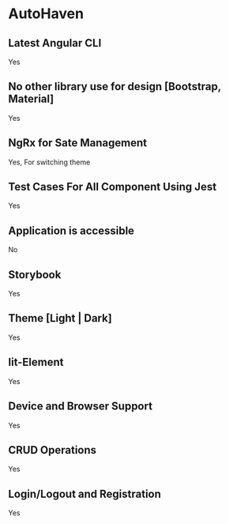 # AutoHaven
## Latest Angular CLI
  Yes
## No other library use for design [Bootstrap, Material]
 Yes
## NgRx for Sate Management
 Yes, For switching theme
## Test Cases For All Component Using Jest
 Yes
## Application is accessible
  No
## Storybook
  Yes
## Theme [Light | Dark]
  Yes
## lit-Element
 Yes
## Device and Browser Support
 Yes
## CRUD Operations
Yes
## Login/Logout and Registration
Yes
